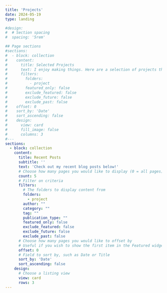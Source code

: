 ```yaml
---
title: 'Projects'
date: 2024-05-19
type: landing

#design:
#  # Section spacing
#  spacing: '5rem'

## Page sections
#sections:
#  - block: collection
#    content:
#      title: Selected Projects
#      text: I enjoy making things. Here are a selection of projects that I have worked on over the years.
#      filters:
#        folders:
#          - project
#        featured_only: false
#        exclude_featured: false
#        exclude_future: false
#        exclude_past: false
#    offset: 0
#    sort_by: 'Date'
#    sort_ascending: false
#    design:
#      view: card
#      fill_image: false
#      columns: 3
#--- 
sections:
  - block: collection
    content:
      title: Recent Posts
      subtitle: ''
      text: 'Check out my recent blog posts below!'
      # Choose how many pages you would like to display (0 = all pages)
      count: 5
      # Filter on criteria
      filters:
        # The folders to display content from
        folders:
          - project
        author: ""
        category: ""
        tag: ""
        publication_type: ""
        featured_only: false
        exclude_featured: false
        exclude_future: false
        exclude_past: false
      # Choose how many pages you would like to offset by
      # Useful if you wish to show the first item in the Featured widget
      offset: 0
      # Field to sort by, such as Date or Title
      sort_by: 'Date'
      sort_ascending: false
    design:
      # Choose a listing view
      view: card
      rows: 3
---
```

